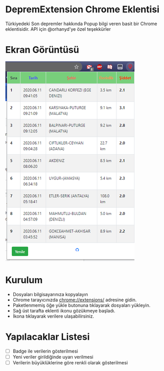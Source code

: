 # DepremExtension Chrome Eklentisi
Türkiyedeki Son depremler hakkında Popup bilgi veren basit bir Chrome eklentisidir.
API için @orhanyd'ye özel teşekkürler
# Ekran Görüntüsü
![Title](https://github.com/HakanYilmazzz/DepremExtension/blob/master/assets/_images/ss.png)

# Kurulum
* Dosyaları bilgisayarınıza kopyalayın
* Chrome tarayıcınızda [chrome://extensions/](chrome://extensions/) adresine gidin.
* Paketlenmemiş öğe yükle butonuna tıklayarak dosyaları yükleyin.
* Sağ üst tarafta eklenti ikonu gözükmeye başladı.
* İkona tıklayarak verilere ulaşabilirsiniz.

# Yapılacaklar Listesi

- [ ] Badge ile verilerin gösterilmesi
- [ ] Yeni veriler girildiğinde uyarı verilmesi
- [ ] Verilerin büyüklüklerine göre renkli olarak gösterilmesi 
